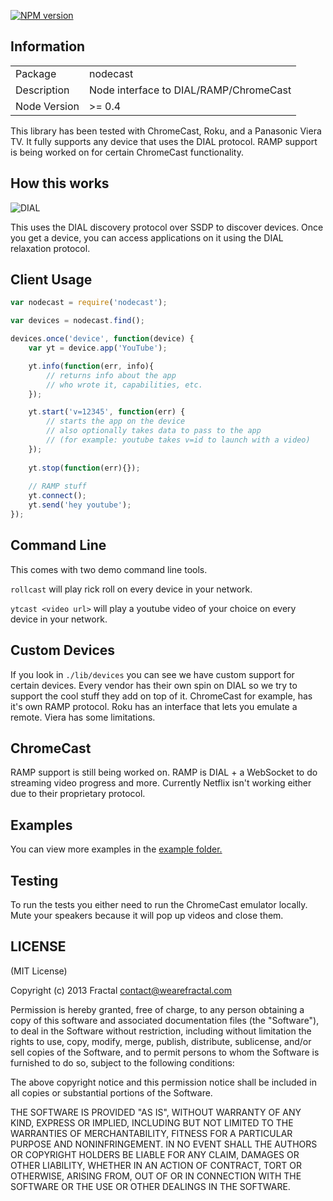 [![NPM version](https://badge.fury.io/js/nodecast.png)](http://badge.fury.io/js/nodecast)

## Information

<table>
<tr>
<td>Package</td><td>nodecast</td>
</tr>
<tr>
<td>Description</td>
<td>Node interface to DIAL/RAMP/ChromeCast</td>
</tr>
<tr>
<td>Node Version</td>
<td>>= 0.4</td>
</tr>
</table>

This library has been tested with ChromeCast, Roku, and a Panasonic Viera TV. It fully supports any device that uses the DIAL protocol. RAMP support is being worked on for certain ChromeCast functionality.

## How this works

![DIAL](http://geeknizer.com/wp-content/uploads/2013/07/dial-discovery.jpg)

This uses the DIAL discovery protocol over SSDP to discover devices. Once you get a device, you can access applications on it using the DIAL relaxation protocol.

## Client Usage

```javascript
var nodecast = require('nodecast');

var devices = nodecast.find();

devices.once('device', function(device) {
	var yt = device.app('YouTube');

	yt.info(function(err, info){
		// returns info about the app
		// who wrote it, capabilities, etc.
	});

	yt.start('v=12345', function(err) {
		// starts the app on the device
		// also optionally takes data to pass to the app
		// (for example: youtube takes v=id to launch with a video)
	});
	
	yt.stop(function(err){});
	
	// RAMP stuff
	yt.connect();
	yt.send('hey youtube');
});
```
## Command Line

This comes with two demo command line tools.

`rollcast` will play rick roll on every device in your network.

`ytcast <video url>` will play a youtube video of your choice on every device in your network.


## Custom Devices

If you look in `./lib/devices` you can see we have custom support for certain devices. Every vendor has their own spin on DIAL so we try to support the cool stuff they add on top of it. ChromeCast for example, has it's own RAMP protocol. Roku has an interface that lets you emulate a remote. Viera has some limitations.

## ChromeCast

RAMP support is still being worked on. RAMP is DIAL + a WebSocket to do streaming video progress and more. Currently Netflix isn't working either due to their proprietary protocol.

## Examples

You can view more examples in the [example folder.](https://github.com/wearefractal/nodecast/tree/master/examples)

## Testing

To run the tests you either need to run the ChromeCast emulator locally. Mute your speakers because it will pop up videos and close them.

## LICENSE

(MIT License)

Copyright (c) 2013 Fractal <contact@wearefractal.com>

Permission is hereby granted, free of charge, to any person obtaining
a copy of this software and associated documentation files (the
"Software"), to deal in the Software without restriction, including
without limitation the rights to use, copy, modify, merge, publish,
distribute, sublicense, and/or sell copies of the Software, and to
permit persons to whom the Software is furnished to do so, subject to
the following conditions:

The above copyright notice and this permission notice shall be
included in all copies or substantial portions of the Software.

THE SOFTWARE IS PROVIDED "AS IS", WITHOUT WARRANTY OF ANY KIND,
EXPRESS OR IMPLIED, INCLUDING BUT NOT LIMITED TO THE WARRANTIES OF
MERCHANTABILITY, FITNESS FOR A PARTICULAR PURPOSE AND
NONINFRINGEMENT. IN NO EVENT SHALL THE AUTHORS OR COPYRIGHT HOLDERS BE
LIABLE FOR ANY CLAIM, DAMAGES OR OTHER LIABILITY, WHETHER IN AN ACTION
OF CONTRACT, TORT OR OTHERWISE, ARISING FROM, OUT OF OR IN CONNECTION
WITH THE SOFTWARE OR THE USE OR OTHER DEALINGS IN THE SOFTWARE.
